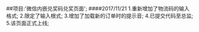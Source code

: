 ##项目:'微信内嵌兑奖码兑奖页面';
####2017/11/21
    1.重新增加了物流码的输入格式;
    2.限定了输入根式;
    3.增加了加载新的订单时的提示音;
    4.已提交代码至总监;
    5.该页面正式上线;
